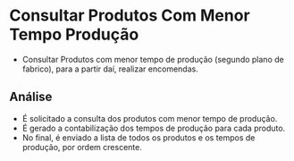 # Consultar Produtos Com Menor Tempo Produção

- Consultar Produtos com menor tempo de produção (segundo plano de fabrico), para a partir daí, realizar encomendas.

## Análise

- É solicitado a consulta dos produtos com menor tempo de produção.
- É gerado a contabilização dos tempos de produção para cada produto.
- No final, é enviado a lista de todos os produtos e os tempos de produção, por ordem crescente.

